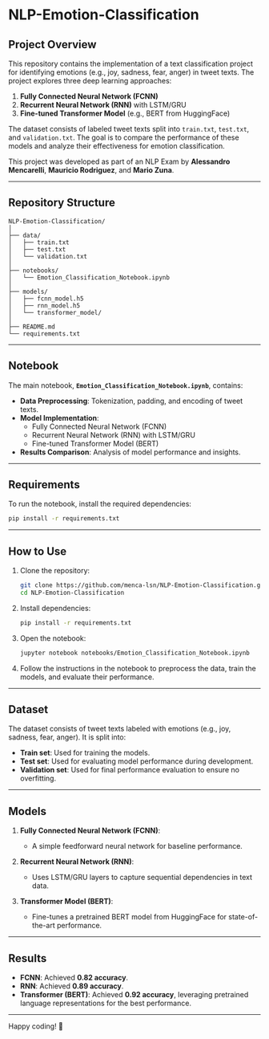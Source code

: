 # NLP-Emotion-Classification

## Project Overview
This repository contains the implementation of a text classification project for identifying emotions (e.g., joy, sadness, fear, anger) in tweet texts. The project explores three deep learning approaches:
1. **Fully Connected Neural Network (FCNN)**
2. **Recurrent Neural Network (RNN)** with LSTM/GRU
3. **Fine-tuned Transformer Model** (e.g., BERT from HuggingFace)

The dataset consists of labeled tweet texts split into `train.txt`, `test.txt`, and `validation.txt`. The goal is to compare the performance of these models and analyze their effectiveness for emotion classification.

This project was developed as part of an NLP Exam by **Alessandro Mencarelli**, **Mauricio Rodriguez**, and **Mario Zuna**.

---

## Repository Structure
```
NLP-Emotion-Classification/
│
├── data/
│   ├── train.txt
│   ├── test.txt
│   └── validation.txt
│
├── notebooks/
│   └── Emotion_Classification_Notebook.ipynb
│
├── models/
│   ├── fcnn_model.h5
│   ├── rnn_model.h5
│   └── transformer_model/
│
├── README.md
└── requirements.txt
```

---

## Notebook
The main notebook, **`Emotion_Classification_Notebook.ipynb`**, contains:
- **Data Preprocessing**: Tokenization, padding, and encoding of tweet texts.
- **Model Implementation**:
  - Fully Connected Neural Network (FCNN)
  - Recurrent Neural Network (RNN) with LSTM/GRU
  - Fine-tuned Transformer Model (BERT)
- **Results Comparison**: Analysis of model performance and insights.

---

## Requirements
To run the notebook, install the required dependencies:
```bash
pip install -r requirements.txt
```

---

## How to Use
1. Clone the repository:
   ```bash
   git clone https://github.com/menca-lsn/NLP-Emotion-Classification.git
   cd NLP-Emotion-Classification
   ```

2. Install dependencies:
   ```bash
   pip install -r requirements.txt
   ```

3. Open the notebook:
   ```bash
   jupyter notebook notebooks/Emotion_Classification_Notebook.ipynb
   ```

4. Follow the instructions in the notebook to preprocess the data, train the models, and evaluate their performance.

---

## Dataset
The dataset consists of tweet texts labeled with emotions (e.g., joy, sadness, fear, anger). It is split into:
- **Train set**: Used for training the models.
- **Test set**: Used for evaluating model performance during development.
- **Validation set**: Used for final performance evaluation to ensure no overfitting.

---

## Models
1. **Fully Connected Neural Network (FCNN)**:
   - A simple feedforward neural network for baseline performance.

2. **Recurrent Neural Network (RNN)**:
   - Uses LSTM/GRU layers to capture sequential dependencies in text data.

3. **Transformer Model (BERT)**:
   - Fine-tunes a pretrained BERT model from HuggingFace for state-of-the-art performance.

---

## Results
- **FCNN**: Achieved **0.82 accuracy**.
- **RNN**: Achieved **0.89 accuracy**.
- **Transformer (BERT)**: Achieved **0.92 accuracy**, leveraging pretrained language representations for the best performance.

---

Happy coding! 🚀
